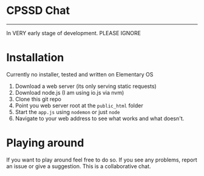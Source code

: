 # CPSSD Chat #

---

In VERY early stage of development. PLEASE IGNORE

# Installation #

Currently no installer, tested and written on Elementary OS

1. Download a web server (its only serving static requests)
2. Download node.js (I am using io.js via nvm)
3. Clone this git repo
4. Point you web server root at the `public_html` folder
5. Start the `app.js` using `nodemon` or just `node`
6. Navigate to your web address to see what works and what doesn't.

# Playing around #
If you want to play around feel free to do so. If you see any problems,
report an issue or give a suggestion. This is a collaborative chat.
